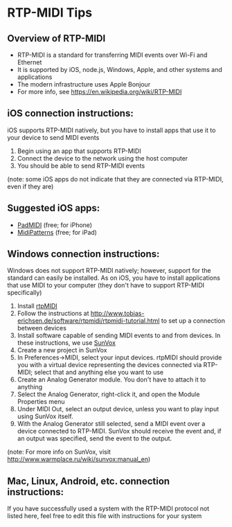 # RTP-MIDI Tips

## Overview of RTP-MIDI

* RTP-MIDI is a standard for transferring MIDI events over Wi-Fi and Ethernet
* It is supported by iOS, node.js, Windows, Apple, and other systems and applications
* The modern infrastructure uses Apple Bonjour
* For more info, see https://en.wikipedia.org/wiki/RTP-MIDI

## iOS connection instructions:

iOS supports RTP-MIDI natively, but you have to install apps that use it to your device to send MIDI events

1. Begin using an app that supports RTP-MIDI 
2. Connect the device to the network using the host computer
3. You should be able to send RTP-MIDI events

(note: some iOS apps do not indicate that they are connected via RTP-MIDI, even if they are)

## Suggested iOS apps:

* [PadMIDI](https://itunes.apple.com/us/app/pad-midi/id412795962?mt=8) (free; for iPhone) 
* [MidiPatterns](https://itunes.apple.com/us/app/midipatterns/id893884046?mt=8) (free; for iPad)

## Windows connection instructions:

Windows does not support RTP-MIDI natively; however, support for the standard can easily be installed. As on iOS, you have to install 
applications that use MIDI to your computer (they don't have to support RTP-MIDI specifically)

1. Install [rtpMIDI](http://www.tobias-erichsen.de/software/rtpmidi.html)
2. Follow the instructions at http://www.tobias-erichsen.de/software/rtpmidi/rtpmidi-tutorial.html to set up a connection between devices
3. Install software capable of sending MIDI events to and from devices. In these instructions, we use 
[SunVox](http://www.warmplace.ru/soft/sunvox/)
4. Create a new project in SunVox
5. In Preferences->MIDI, select your input devices. rtpMIDI should provide you with a virtual device representing the devices connected via RTP-MIDI; select that and anything else you want to use
6. Create an Analog Generator module. You don't have to attach it to anything
7. Select the Analog Generator, right-click it, and open the Module Properties menu
8. Under MIDI Out, select an output device, unless you want to play input using SunVox itself.
9. With the Analog Generator still selected, send a MIDI event over a device connected to RTP-MIDI. SunVox should receive the event and, if an output was specified, send the event to the output.

(note: For more info on SunVox, visit http://www.warmplace.ru/wiki/sunvox:manual_en)

## Mac, Linux, Android, etc. connection instructions:

If you have successfully used a system with the RTP-MIDI protocol not listed here, feel free to edit this file with instructions for your system
